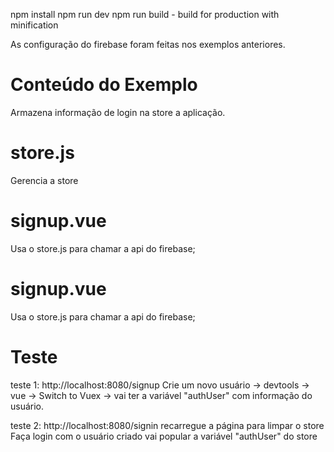 npm install
npm run dev
npm run build - build for production with minification


As configuração do firebase foram feitas nos exemplos anteriores.

# Conteúdo do Exemplo
Armazena informação de login na store a aplicação.

# store.js
Gerencia a store

# signup.vue
Usa o store.js para chamar a api do firebase;
# signup.vue
Usa o store.js para chamar a api do firebase;



# Teste
teste 1:
http://localhost:8080/signup
Crie um novo usuário -> devtools -> vue -> Switch to Vuex -> vai ter a variável "authUser" com informação do usuário.

teste 2:
http://localhost:8080/signin
recarregue a página para limpar o store
Faça login com o usuário criado
vai popular a variável "authUser" do store
